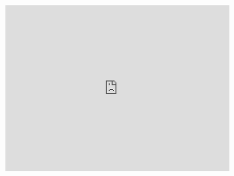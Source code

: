 <iframe src="https://docs.google.com/forms/d/e/1FAIpQLSdewRfIDGIuredr-BrSFMMY1VIo4o5nEHlA-XXnJnsUQid9Tw/viewform?embedded=true" width="700" height="520" frameborder="0" marginheight="0" marginwidth="0">Loading...</iframe>

